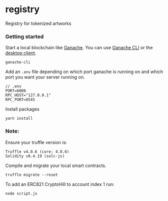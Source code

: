 # registry

Registry for tokenized artworks

### Getting started

Start a local blockchain like [Ganache](https://github.com/trufflesuite/ganache). You can use [Ganache CLI](https://github.com/trufflesuite/ganache-cli) or the [desktop client](http://truffleframework.com/ganache/).

```
ganache-cli
```

Add an `.env` file depending on which port ganache is running on and which port you want your server running on.

```
// .env
PORT=6000
RPC_HOST="127.0.0.1"
RPC_PORT=8545
```

Install packages

```
yarn install
```

### Note:

Ensure your truffle version is:

```
Truffle v4.0.6 (core: 4.0.6)
Solidity v0.4.19 (solc-js)
```


Compile and migrate your local smart contracts.

```
truffle migrate --reset
```

To add an ERC821 CryptoHill to account index 1 run:

```
node script.js
```
